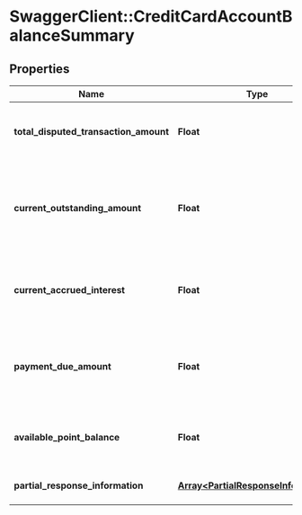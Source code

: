 # SwaggerClient::CreditCardAccountBalanceSummary

## Properties
Name | Type | Description | Notes
------------ | ------------- | ------------- | -------------
**total_disputed_transaction_amount** | **Float** | This is the total disputed transaction amount. | [optional] 
**current_outstanding_amount** | **Float** | This includes the current intra-day transactions which yet to be posted on card. | 
**current_accrued_interest** | **Float** | Interest which has been accrued till last accrual date. | 
**payment_due_amount** | **Float** | Total amount customer needs to pay in order to clear the balance. | 
**available_point_balance** | **Float** | Available reward points on the credit card | [optional] 
**partial_response_information** | [**Array&lt;PartialResponseInformation&gt;**](PartialResponseInformation.md) | Partial success response | [optional] 

